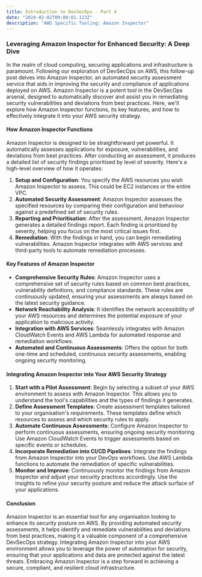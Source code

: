 ```yaml
---
title: Introduction to DevSecOps - Part 4 
date: "2024-02-02T09:00:01.123Z"
description: "AWS Specific Tooling: Amazon Inspector"
---
```


### Leveraging Amazon Inspector for Enhanced Security: A Deep Dive

In the realm of cloud computing, securing applications and infrastructure is paramount. Following our exploration of DevSecOps on AWS, this follow-up post delves into Amazon Inspector, an automated security assessment service that aids in improving the security and compliance of applications deployed on AWS. Amazon Inspector is a potent tool in the DevSecOps arsenal, designed to automatically discover and assist you in remediating security vulnerabilities and deviations from best practices. Here, we'll explore how Amazon Inspector functions, its key features, and how to effectively integrate it into your AWS security strategy.

#### How Amazon Inspector Functions

Amazon Inspector is designed to be straightforward yet powerful. It automatically assesses applications for exposure, vulnerabilities, and deviations from best practices. After conducting an assessment, it produces a detailed list of security findings prioritised by level of severity. Here's a high-level overview of how it operates:

1. **Setup and Configuration**: You specify the AWS resources you wish Amazon Inspector to assess. This could be EC2 instances or the entire VPC.
2. **Automated Security Assessment**: Amazon Inspector assesses the specified resources by comparing their configuration and behaviour against a predefined set of security rules.
3. **Reporting and Prioritisation**: After the assessment, Amazon Inspector generates a detailed findings report. Each finding is prioritised by severity, helping you focus on the most critical issues first.
4. **Remediation**: With the findings in hand, you can begin remediating vulnerabilities. Amazon Inspector integrates with AWS services and third-party tools to automate remediation processes.

#### Key Features of Amazon Inspector

- **Comprehensive Security Rules**: Amazon Inspector uses a comprehensive set of security rules based on common best practices, vulnerability definitions, and compliance standards. These rules are continuously updated, ensuring your assessments are always based on the latest security guidance.
- **Network Reachability Analysis**: It identifies the network accessibility of your AWS resources and determines the potential exposure of your application to malicious activity.
- **Integration with AWS Services**: Seamlessly integrates with Amazon CloudWatch Events and AWS Lambda for automated response and remediation workflows.
- **Automated and Continuous Assessments**: Offers the option for both one-time and scheduled, continuous security assessments, enabling ongoing security monitoring.

#### Integrating Amazon Inspector into Your AWS Security Strategy

1. **Start with a Pilot Assessment**: Begin by selecting a subset of your AWS environment to assess with Amazon Inspector. This allows you to understand the tool's capabilities and the types of findings it generates.
2. **Define Assessment Templates**: Create assessment templates tailored to your organisation's requirements. These templates define which resources to assess and which security rules to apply.
3. **Automate Continuous Assessments**: Configure Amazon Inspector to perform continuous assessments, ensuring ongoing security monitoring. Use Amazon CloudWatch Events to trigger assessments based on specific events or schedules.
4. **Incorporate Remediation into CI/CD Pipelines**: Integrate the findings from Amazon Inspector into your DevOps workflows. Use AWS Lambda functions to automate the remediation of specific vulnerabilities.
5. **Monitor and Improve**: Continuously monitor the findings from Amazon Inspector and adjust your security practices accordingly. Use the insights to refine your security posture and reduce the attack surface of your applications.

#### Conclusion

Amazon Inspector is an essential tool for any organisation looking to enhance its security posture on AWS. By providing automated security assessments, it helps identify and remediate vulnerabilities and deviations from best practices, making it a valuable component of a comprehensive DevSecOps strategy. Integrating Amazon Inspector into your AWS environment allows you to leverage the power of automation for security, ensuring that your applications and data are protected against the latest threats. Embracing Amazon Inspector is a step forward in achieving a secure, compliant, and resilient cloud infrastructure.